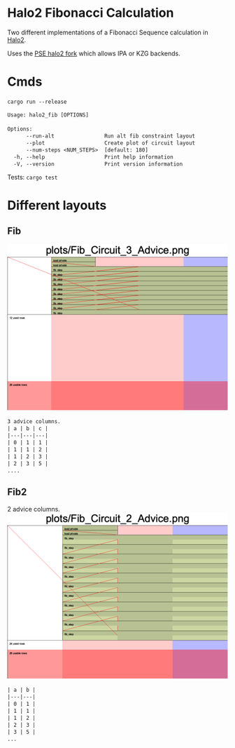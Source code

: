 # Halo2 Fibonacci Calculation
Two different implementations of a Fibonacci Sequence calculation in [Halo2](https://zcash.github.io/halo2/).

Uses the [PSE halo2 fork](https://github.com/privacy-scaling-explorations/halo2) which allows IPA or KZG backends.


# Cmds
`cargo run --release`
```
Usage: halo2_fib [OPTIONS]

Options:
      --run-alt                Run alt fib constraint layout
      --plot                   Create plot of circuit layout
      --num-steps <NUM_STEPS>  [default: 180]
  -h, --help                   Print help information
  -V, --version                Print version information
```

Tests: `cargo test`

# Different layouts
## Fib
![3 advice](plots/Fib_Circuit_3_Advice.png)

```
3 advice columns.
| a | b | c |
|---|---|---|
| 0 | 1 | 1 |
| 1 | 1 | 2 |
| 1 | 2 | 3 |
| 2 | 3 | 5 |
....
```

## Fib2
2 advice columns.
![2 advice](plots/Fib_Circuit_2_Advice.png)

```
| a | b |
|---|---|
| 0 | 1 |
| 1 | 1 |
| 1 | 2 |
| 2 | 3 |
| 3 | 5 |
...
```